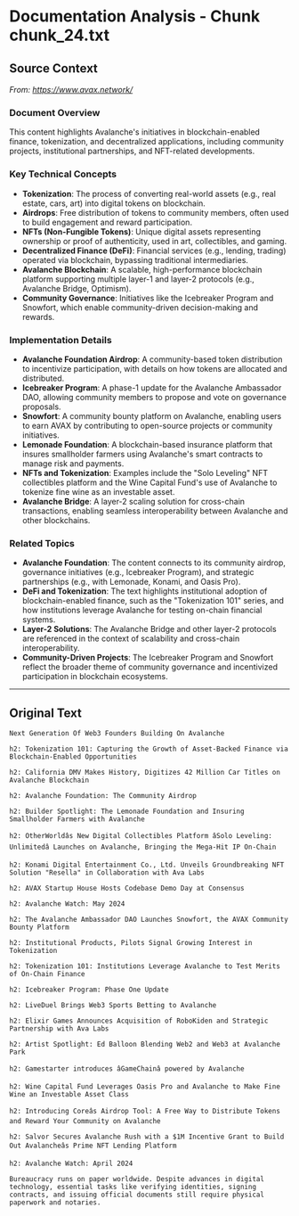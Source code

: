 # Documentation Analysis - Chunk chunk_24.txt

## Source Context
*From: https://www.avax.network/*

### Document Overview  
This content highlights Avalanche's initiatives in blockchain-enabled finance, tokenization, and decentralized applications, including community projects, institutional partnerships, and NFT-related developments.  

### Key Technical Concepts  
- **Tokenization**: The process of converting real-world assets (e.g., real estate, cars, art) into digital tokens on blockchain.  
- **Airdrops**: Free distribution of tokens to community members, often used to build engagement and reward participation.  
- **NFTs (Non-Fungible Tokens)**: Unique digital assets representing ownership or proof of authenticity, used in art, collectibles, and gaming.  
- **Decentralized Finance (DeFi)**: Financial services (e.g., lending, trading) operated via blockchain, bypassing traditional intermediaries.  
- **Avalanche Blockchain**: A scalable, high-performance blockchain platform supporting multiple layer-1 and layer-2 protocols (e.g., Avalanche Bridge, Optimism).  
- **Community Governance**: Initiatives like the Icebreaker Program and Snowfort, which enable community-driven decision-making and rewards.  

### Implementation Details  
- **Avalanche Foundation Airdrop**: A community-based token distribution to incentivize participation, with details on how tokens are allocated and distributed.  
- **Icebreaker Program**: A phase-1 update for the Avalanche Ambassador DAO, allowing community members to propose and vote on governance proposals.  
- **Snowfort**: A community bounty platform on Avalanche, enabling users to earn AVAX by contributing to open-source projects or community initiatives.  
- **Lemonade Foundation**: A blockchain-based insurance platform that insures smallholder farmers using Avalanche's smart contracts to manage risk and payments.  
- **NFTs and Tokenization**: Examples include the "Solo Leveling" NFT collectibles platform and the Wine Capital Fund's use of Avalanche to tokenize fine wine as an investable asset.  
- **Avalanche Bridge**: A layer-2 scaling solution for cross-chain transactions, enabling seamless interoperability between Avalanche and other blockchains.  

### Related Topics  
- **Avalanche Foundation**: The content connects to its community airdrop, governance initiatives (e.g., Icebreaker Program), and strategic partnerships (e.g., with Lemonade, Konami, and Oasis Pro).  
- **DeFi and Tokenization**: The text highlights institutional adoption of blockchain-enabled finance, such as the "Tokenization 101" series, and how institutions leverage Avalanche for testing on-chain financial systems.  
- **Layer-2 Solutions**: The Avalanche Bridge and other layer-2 protocols are referenced in the context of scalability and cross-chain interoperability.  
- **Community-Driven Projects**: The Icebreaker Program and Snowfort reflect the broader theme of community governance and incentivized participation in blockchain ecosystems.

---

## Original Text
```
Next Generation Of Web3 Founders Building On Avalanche

h2: Tokenization 101: Capturing the Growth of Asset-Backed Finance via Blockchain-Enabled Opportunities

h2: California DMV Makes History, Digitizes 42 Million Car Titles on Avalanche Blockchain

h2: Avalanche Foundation: The Community Airdrop

h2: Builder Spotlight: The Lemonade Foundation and Insuring Smallholder Farmers with Avalanche

h2: OtherWorldâs New Digital Collectibles Platform âSolo Leveling: Unlimitedâ Launches on Avalanche, Bringing the Mega-Hit IP On-Chain

h2: Konami Digital Entertainment Co., Ltd. Unveils Groundbreaking NFT Solution "Resella" in Collaboration with Ava Labs

h2: AVAX Startup House Hosts Codebase Demo Day at Consensus

h2: Avalanche Watch: May 2024

h2: The Avalanche Ambassador DAO Launches Snowfort, the AVAX Community Bounty Platform

h2: Institutional Products, Pilots Signal Growing Interest in Tokenization

h2: Tokenization 101: Institutions Leverage Avalanche to Test Merits of On-Chain Finance

h2: Icebreaker Program: Phase One Update

h2: LiveDuel Brings Web3 Sports Betting to Avalanche

h2: Elixir Games Announces Acquisition of RoboKiden and Strategic Partnership with Ava Labs

h2: Artist Spotlight: Ed Balloon Blending Web2 and Web3 at Avalanche Park

h2: Gamestarter introduces âGameChainâ powered by Avalanche

h2: Wine Capital Fund Leverages Oasis Pro and Avalanche to Make Fine Wine an Investable Asset Class

h2: Introducing Coreâs Airdrop Tool: A Free Way to Distribute Tokens and Reward Your Community on Avalanche

h2: Salvor Secures Avalanche Rush with a $1M Incentive Grant to Build Out Avalancheâs Prime NFT Lending Platform

h2: Avalanche Watch: April 2024

Bureaucracy runs on paper worldwide. Despite advances in digital technology, essential tasks like verifying identities, signing contracts, and issuing official documents still require physical paperwork and notaries.
```